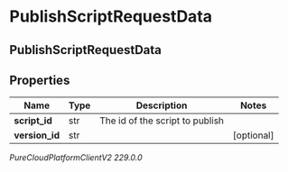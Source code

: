 # PublishScriptRequestData

## PublishScriptRequestData

## Properties

|Name | Type | Description | Notes|
|------------ | ------------- | ------------- | -------------|
| **script_id** | str | The id of the script to publish | |
| **version_id** | str |  | [optional] |



_PureCloudPlatformClientV2 229.0.0_
